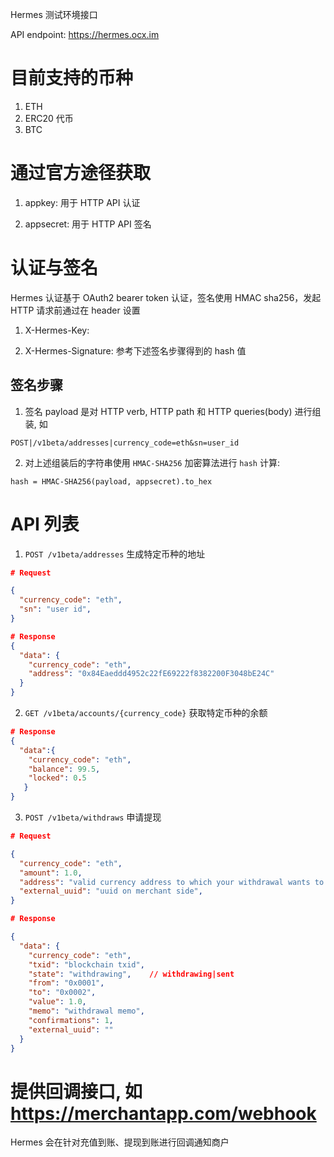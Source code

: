 Hermes 测试环境接口

API endpoint: https://hermes.ocx.im

# 目前支持的币种

1. ETH
2. ERC20 代币
3. BTC

# 通过官方途径获取

1. appkey:  用于 HTTP API 认证

2. appsecret:  用于 HTTP API 签名

# 认证与签名

Hermes 认证基于 OAuth2 bearer token 认证，签名使用 HMAC sha256，发起 HTTP 请求前通过在 header 设置

1. X-Hermes-Key: <appkey>

2. X-Hermes-Signature: 参考下述签名步骤得到的 hash 值

## 签名步骤

1. 签名 payload 是对 HTTP verb, HTTP path 和 HTTP queries(body) 进行组装, 如

```
POST|/v1beta/addresses|currency_code=eth&sn=user_id
```

2. 对上述组装后的字符串使用 `HMAC-SHA256` 加密算法进行 `hash` 计算:

```
hash = HMAC-SHA256(payload, appsecret).to_hex
```

# API 列表

1. `POST /v1beta/addresses` 生成特定币种的地址

```json
# Request

{
  "currency_code": "eth",
  "sn": "user id",
}

# Response
{
  "data": {
    "currency_code": "eth",
    "address": "0x84Eaeddd4952c22fE69222f8382200F3048bE24C"
  }
}
```


2. `GET /v1beta/accounts/{currency_code}`  获取特定币种的余额

```json
# Response
{
  "data":{
    "currency_code": "eth",
    "balance": 99.5,
    "locked": 0.5
   }
}
```

3. `POST /v1beta/withdraws` 申请提现

```json
# Request

{
  "currency_code": "eth",
  "amount": 1.0,
  "address": "valid currency address to which your withdrawal wants to send",
  "external_uuid": "uuid on merchant side",
}

# Response

{
  "data": {
    "currency_code": "eth",
    "txid": "blockchain txid",
    "state": "withdrawing",    // withdrawing|sent
    "from": "0x0001",
    "to": "0x0002",
    "value": 1.0,
    "memo": "withdrawal memo",
    "confirmations": 1,
    "external_uuid": "" 
  }
}
```

# 提供回调接口, 如 https://merchantapp.com/webhook

Hermes 会在针对充值到账、提现到账进行回调通知商户




